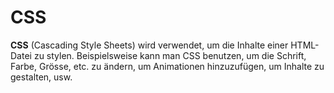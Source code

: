# CSS

<show-structure depth="2" />

**CSS** (Cascading Style Sheets) wird verwendet, um die Inhalte einer HTML-Datei zu stylen. Beispielsweise kann man CSS benutzen, um die Schrift,
Farbe, Grösse, etc. zu ändern, um Animationen hinzuzufügen, um Inhalte zu gestalten, usw.
